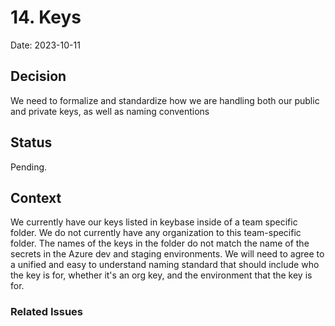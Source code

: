 # 14. Keys

Date: 2023-10-11

## Decision

We need to formalize and standardize how we are handling both our public and private keys, as well as naming conventions

## Status

Pending.

## Context

We currently have our keys listed in keybase inside of a team specific folder. We do not currently have any organization to this team-specific folder. The names of the keys in the folder do not match the name of the secrets in the Azure dev and staging environments.  We will need to agree to a unified and easy to understand naming standard that should include who the key is for, whether it's an org key, and the environment that the key is for.      


### Related Issues


